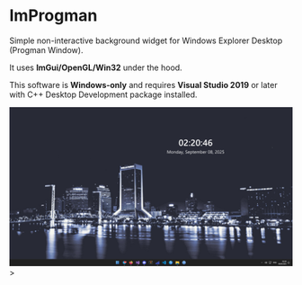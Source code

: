 # ImProgman

Simple non-interactive background widget for Windows Explorer Desktop (Progman Window).

It uses **ImGui/OpenGL/Win32** under the hood.

This software is **Windows-only** and requires **Visual Studio 2019** or later with C++ Desktop Development package installed.


<img src="assets/screenshot.png" alt="screenshot" />>